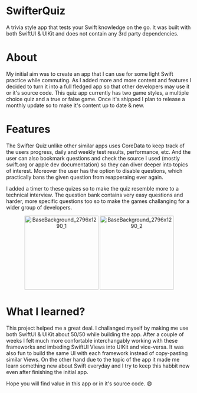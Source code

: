 # SwifterQuiz

A trivia style app that tests your Swift knowledge on the go. It was built with both SwiftUI & UIKit and does not contain any 3rd party dependencies.

# About
My initial aim was to create an app that I can use for some light Swift practice while commuting. As I added more and more content and features I decided to turn it into a full fledged app so that other developers may use it or it's source code. 
This quiz app currently has two game styles, a multiple choice quiz and a true or false game. Once it's shipped I plan to release a monthly update so to make it's content up to date & new.  

# Features
The Swifter Quiz unlike other similar apps uses CoreData to keep track of the users progress, daily and weekly test results, performance, etc. 
And the user can also bookmark questions and check the source I used (mostly swift.org or apple dev documentation) so they can diver deeper into topics of interest. Moreover the user has the option to disable questions, which practically bans the given question from reapperaing ever again. 

I added a timer to these quizes so to make the quiz resemble more to a technical interview. The question bank contains very easy questions and harder, more specific questions too so to make the games challanging for a wider group of developers.

<p align="center">
  <img width="200" alt="BaseBackground_2796x1290_1" src="https://user-images.githubusercontent.com/26801446/236674182-30c80c1b-383e-4c30-8f8a-4f1707479802.png" />
  <img width="200" alt="BaseBackground_2796x1290_2" src="https://user-images.githubusercontent.com/26801446/236674198-30df0ab5-cf27-4f63-8f88-5cab0ccbf417.png" />
</p>

# What I learned?
This project helped me a great deal. I challanged myself by making me use both SwiftUI & UIKit about 50/50 while building the app. After a couple of weeks I felt much more confortable interchangably working with these frameworks and imbeding SwiftUI Views into UIKit and vice-versa. It was also fun to build the same UI with each framework instead of copy-pasting similar Views.
On the other hand due to the topic of the app it made me learn something new about Swift everyday and I try to keep this habbit now even after finishing the initial app.

Hope you will find value in this app or in it's source code. 😄
